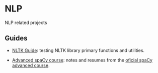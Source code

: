# NLP
NLP related projects

## Guides

* [NLTK Guide](): testing NLTK library primary functions and utilities.

* [Advanced spaCy course](https://github.com/Sampayob/NLP/blob/main/Advanced%20NLP%20spaCy.ipynb): notes and resumes from the [oficial spaCy advanced course](https://course.spacy.io/en/).
